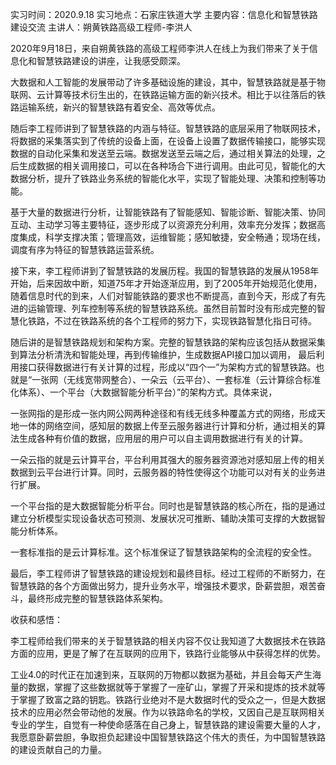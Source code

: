 实习时间：2020.9.18
实习地点：石家庄铁道大学
主要内容：信息化和智慧铁路建设交流
主讲人：朔黄铁路高级工程师-李洪人

2020年9月18日，来自朔黄铁路的高级工程师李洪人在线上为我们带来了关于信息化和智慧铁路建设的讲座，让我感受颇深。

大数据和人工智能的发展带动了许多基础设施的建设，其中，智慧铁路就是基于物联网、云计算等技术衍生出的，在铁路运输方面的新兴技术。相比于以往落后的铁路运输系统，新兴的智慧铁路有着安全、高效等优点。

随后李工程师讲到了智慧铁路的内涵与特征。智慧铁路的底层采用了物联网技术，将数据的采集落实到了传统的设备上面，在设备上设置了数据传输接口，能够实现数据的自动化采集和发送至云端。数据发送至云端之后，通过相关算法的处理，之后生成数据的相关调用接口，可以在各种场合下进行调用。由此可见，智能化的大数据分析，提升了铁路业务系统的智能化水平，实现了智能处理、决策和控制等功能。

基于大量的数据进行分析，让智能铁路有了智能感知、智能诊断、智能决策、协同互动、主动学习等主要特征，逐步形成了以资源充分利用，效率充分发挥；数据高度集成，科学支撑决策；管理高效，运维智能；感知敏捷，安全畅通；现场在线，调度有序为特征的智慧铁路运营系统。

接下来，李工程师讲到了智慧铁路的发展历程。我国的智慧铁路的发展从1958年开始，后来因故中断，知道75年才开始逐渐应用，到了2005年开始规范化使用，随着信息时代的到来，人们对智能铁路的要求也不断提高，直到今天，形成了有先进的运输管理、列车控制等系统的智慧铁路系统。虽然目前暂时没有形成完整的智慧化铁路，不过在铁路系统的各个工程师的努力下，实现铁路智慧化指日可待。

随后讲的是智慧铁路规划和架构方案。完整的智慧铁路的架构应该包括从数据采集到算法分析清洗和智能处理，再到传输维护，生成数据API接口加以调用， 最后利用接口获得数据进行有关计算的过程，形成以“四个一”为架构方式的智慧铁路。也就是“一张网（无线宽带网整合）、一朵云（云平台）、一套标准（云计算综合标准化体系）、一个平台（大数据智能分析平台）”的架构方式。具体来说，

一张网指的是形成一张内网公网两种途径和有线无线多种覆盖方式的网络，形成天地一体的网络空间，感知层的数据上传至云服务器进行计算和分析，通过相关的算法生成各种有价值的数据，应用层的用户可以自主调用数据进行有关的计算。

一朵云指的就是云计算平台，平台利用其强大的服务器资源池对感知层上传的相关数据到云平台进行计算。同时，云服务器的特性使得这个功能可以对有关的业务进行扩展。

一个平台指的是大数据智能分析平台。同时也是智慧铁路的核心所在，指的是通过建立分析模型实现设备状态可预测、发展状况可推断、辅助决策可支撑的大数据智能分析体系。

一套标准指的是云计算标准。这个标准保证了智慧铁路架构的全流程的安全性。

最后，李工程师讲了智慧铁路的建设规划和最终目标。经过工程师的不断努力，在智慧铁路的各个方面做出努力，提升业务水平，增强技术要求，卧薪尝胆，艰苦奋斗，最终形成完整的智慧铁路体系架构。


收获和感悟：

李工程师给我们带来的关于智慧铁路的相关内容不仅让我知道了大数据技术在铁路方面的应用，更是了解了在互联网的应用下，铁路行业能够从中获得怎样的优势。

工业4.0的时代正在加速到来，互联网的万物都以数据为基础，并且会每天产生海量的数据，掌握了这些数据就等于掌握了一座矿山，掌握了开采和提炼的技术就等于掌握了致富之路的钥匙。铁路行业绝对不是大数据时代的受众之一，但是大数据技术的应用必然会带动他的发展。作为以铁路命名的学校，又因自己是互联网相关专业的学生，自觉有一种使命感落在自己身上，智慧铁路的建设需要大量的人才，我愿意卧薪尝胆，争取担负起建设中国智慧铁路这个伟大的责任，为中国智慧铁路的建设贡献自己的力量。